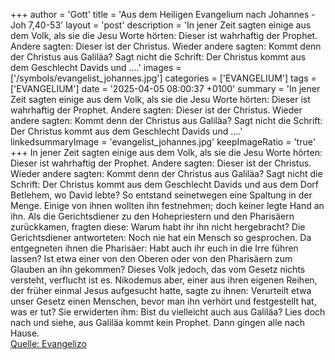 +++
author = 'Gott'
title = 'Aus dem Heiligen Evangelium nach Johannes - Joh 7,40-53'
layout = 'post'
description = 'In jener Zeit sagten einige aus dem Volk, als sie die Jesu Worte hörten: Dieser ist wahrhaftig der Prophet. Andere sagten: Dieser ist der Christus. Wieder andere sagten: Kommt denn der Christus aus Galiläa? Sagt nicht die Schrift: Der Christus kommt aus dem Geschlecht Davids und ....'
images = ['/symbols/evangelist_johannes.jpg']
categories = ['EVANGELIUM']
tags = ['EVANGELIUM']
date = '2025-04-05 08:00:37 +0100'
summary = 'In jener Zeit sagten einige aus dem Volk, als sie die Jesu Worte hörten: Dieser ist wahrhaftig der Prophet. Andere sagten: Dieser ist der Christus. Wieder andere sagten: Kommt denn der Christus aus Galiläa? Sagt nicht die Schrift: Der Christus kommt aus dem Geschlecht Davids und ....'
linkedsummaryImage = 'evangelist_johannes.jpg'
keepImageRatio = 'true'
+++
In jener Zeit sagten einige aus dem Volk, als sie die Jesu Worte hörten: Dieser ist wahrhaftig der Prophet.
Andere sagten: Dieser ist der Christus. Wieder andere sagten: Kommt denn der Christus aus Galiläa?
Sagt nicht die Schrift: Der Christus kommt aus dem Geschlecht Davids und aus dem Dorf Betlehem, wo David lebte?
So entstand seinetwegen eine Spaltung in der Menge.<!--more-->
Einige von ihnen wollten ihn festnehmen; doch keiner legte Hand an ihn.
Als die Gerichtsdiener zu den Hohepriestern und den Pharisäern zurückkamen, fragten diese: Warum habt ihr ihn nicht hergebracht?
Die Gerichtsdiener antworteten: Noch nie hat ein Mensch so gesprochen.
Da entgegneten ihnen die Pharisäer: Habt auch ihr euch in die Irre führen lassen?
Ist etwa einer von den Oberen oder von den Pharisäern zum Glauben an ihn gekommen?
Dieses Volk jedoch, das vom Gesetz nichts versteht, verflucht ist es.
Nikodemus aber, einer aus ihren eigenen Reihen, der früher einmal Jesus aufgesucht hatte, sagte zu ihnen:
Verurteilt etwa unser Gesetz einen Menschen, bevor man ihn verhört und festgestellt hat, was er tut?
Sie erwiderten ihm: Bist du vielleicht auch aus Galiläa? Lies doch nach und siehe, aus Galiläa kommt kein Prophet.
Dann gingen alle nach Hause.<br> [Quelle: Evangelizo](https://evangeliumtagfuertag.org/DE/gospel)